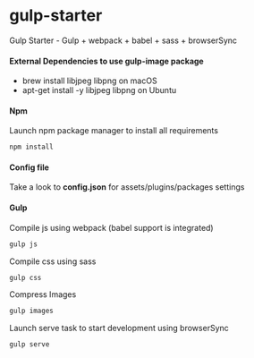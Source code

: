 # gulp-starter
Gulp Starter - Gulp + webpack + babel + sass + browserSync

#### External Dependencies to use gulp-image package
- brew install libjpeg libpng on macOS
- apt-get install -y libjpeg libpng on Ubuntu

#### Npm
Launch npm package manager to install all requirements
```sh 
npm install
```
#### Config file
Take a look to **config.json** for assets/plugins/packages settings
#### Gulp
Compile js using webpack (babel support is integrated)
```sh 
gulp js
```
Compile css using sass 
```sh 
gulp css
```
Compress Images
```sh 
gulp images
```
Launch serve task to start development using browserSync
```sh 
gulp serve
```

